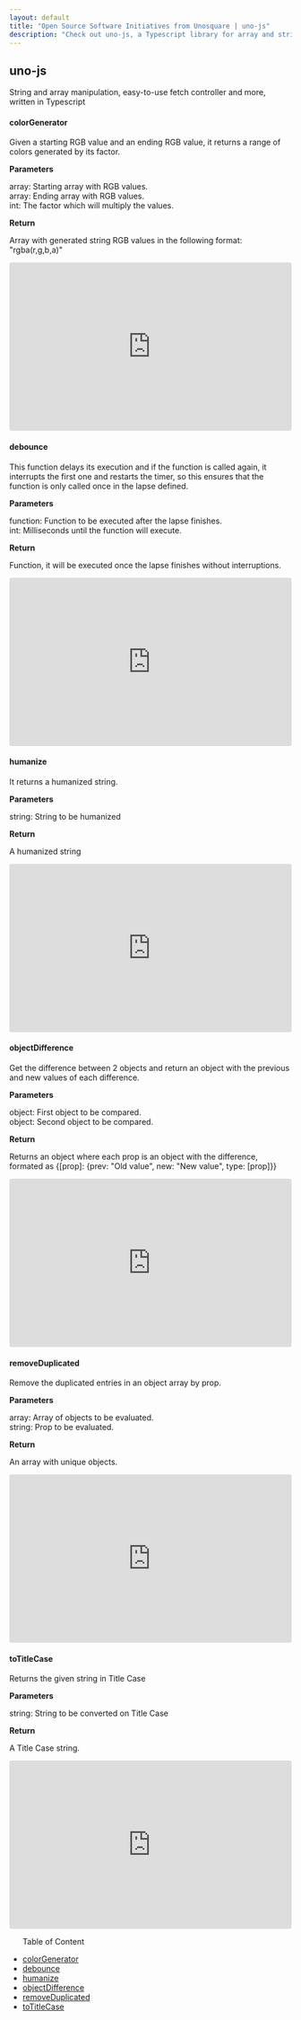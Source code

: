 ```yaml
---
layout: default
title: "Open Source Software Initiatives from Unosquare | uno-js"
description: "Check out uno-js, a Typescript library for array and string manipulation."
---
```


<div class="container content-home">
    <h2>uno-js</h2>
    <p>String and array manipulation, easy-to-use fetch controller and more, written in Typescript</p>
</div>
<div class="container content-home d-flex flex-row">
    <div class="col-10 p-0">
        <div class="mb-4">
            <div id="colorGenerator">
                <h4 class="blue-title">colorGenerator</h4>
                <p>
                    Given a starting RGB value and an ending RGB value, it returns a range of colors generated by its factor.
                </p>
                <strong>Parameters</strong>
                <p>
                    array: Starting array with RGB values.
                    <br/> array: Ending array with RGB values.
                    <br/> int: The factor which will multiply the values.
                </p>
                <strong>Return</strong>
                <p>
                    Array with generated string RGB values in the following format: "rgba(r,g,b,a)"
                </p>
            </div>
            <div>
                <iframe src="https://codesandbox.io/embed/uno-jscolorgenerator-ke1rl?fontsize=14&hidenavigation=1&theme=dark&previewwindow=console&view=split" style="width:100%; height:300px; border:0; border-radius: 4px; overflow:hidden;" title="uno-js/colorGenerator"
                sandbox="allow-scripts allow-same-origin"></iframe>
            </div>
        </div>
        <div class="mb-4">
            <div id="debounce">
                <h4 class="blue-title">debounce</h4>
                <p>
                    This function delays its execution and if the function is called again, it interrupts the first one and restarts the timer, so this ensures that the function is only called once in the lapse defined.
                </p>
                <strong>Parameters</strong>
                <p>
                    function: Function to be executed after the lapse finishes.
                    <br/> int: Milliseconds until the function will execute.
                </p>
                <strong>Return</strong>
                <p>
                    Function, it will be executed once the lapse finishes without interruptions.
                </p>
            </div>
            <div>
                <iframe src="https://codesandbox.io/embed/uno-jsdebounce-wqh11?fontsize=14&hidenavigation=1&theme=dark&previewwindow=console&view=split" style="width:100%; height:300px; border:0; border-radius: 4px; overflow:hidden;" title="uno-js/debounce"
                sandbox="allow-scripts allow-same-origin"></iframe>
            </div>
        </div>
        <div class="mb-4">
            <div id="humanize">
                <h4 class="blue-title">humanize</h4>
                <p>
                    It returns a humanized string.
                </p>
                <strong>Parameters</strong>
                <p>
                    string: String to be humanized
                </p>
                <strong>Return</strong>
                <p>
                    A humanized string
                </p>
            </div>
            <div>
                <iframe src="https://codesandbox.io/embed/uno-jshumanize-dp40n?fontsize=14&hidenavigation=1&theme=dark&previewwindow=console&view=split" style="width:100%; height:300px; border:0; border-radius: 4px; overflow:hidden;" title="uno-js/humanize" sandbox="allow-scripts allow-same-origin"></iframe>
            </div>
        </div>
        <div class="mb-4">
            <div id="objectDifference">
                <h4 class="blue-title">objectDifference</h4>
                <p>
                    Get the difference between 2 objects and return an object with the previous and new values of each difference.
                </p>
                <strong>Parameters</strong>
                <p>
                    object: First object to be compared.
                    <br/> object: Second object to be compared.
                </p>
                <strong>Return</strong>
                <p>
                    Returns an object where each prop is an object with the difference, formated as {[prop]: {prev: "Old value", new: "New value", type: [prop]}}
                </p>
            </div>
            <div>
                <iframe src="https://codesandbox.io/embed/uno-jsobjectdifference-q4okk?fontsize=14&hidenavigation=1&theme=dark&previewwindow=console&view=split" style="width:100%; height:300px; border:0; border-radius: 4px; overflow:hidden;" title="uno-js/objectDifference"
                sandbox="allow-scripts allow-same-origin"></iframe>
            </div>
        </div>
        <div class="mb-4">
            <div id="removeDuplicated">
                <h4 class="blue-title">removeDuplicated</h4>
                <p>
                    Remove the duplicated entries in an object array by prop.
                </p>
                <strong>Parameters</strong>
                <p>
                    array: Array of objects to be evaluated.
                    <br/> string: Prop to be evaluated.
                </p>
                <strong>Return</strong>
                <p>
                    An array with unique objects.
                </p>
            </div>
            <div>
                <iframe src="https://codesandbox.io/embed/uno-jsremoveduplicated-6pmtz?fontsize=14&hidenavigation=1&theme=dark&previewwindow=console&view=split" style="width:100%; height:300px; border:0; border-radius: 4px; overflow:hidden;" title="uno-js/removeDuplicated"
                sandbox="allow-scripts allow-same-origin"></iframe>
            </div>
        </div>
        <div class="mb-4">
            <div id="toTitleCase">
                <h4 class="blue-title">toTitleCase</h4>
                <p>
                    Returns the given string in Title Case
                </p>
                <strong>Parameters</strong>
                <p>
                    string: String to be converted on Title Case
                </p>
                <strong>Return</strong>
                <p>
                    A Title Case string.
                </p>
            </div>
            <div>
                <iframe src="https://codesandbox.io/embed/uno-jstotitlecase-208pm?fontsize=14&hidenavigation=1&theme=dark&previewwindow=console&view=split" style="width:100%; height:300px; border:0; border-radius: 4px; overflow:hidden;" title="uno-js/toTitleCase" sandbox="allow-scripts allow-same-origin"></iframe>
            </div>
        </div>
    </div>
    <div class="col-2 toc">
        <ul>
            <p class="navbar-brand" href="#">Table of Content</p>
            <li>
                <a class="nav-link" href="#colorGenerator">colorGenerator</a>
            </li>
            <li>
                <a class="nav-link" href="#debounce">debounce</a>
            </li>
            <li>
                <a class="nav-link" href="#humanize">humanize</a>
            </li>
            <li>
                <a class="nav-link" href="#objectDifference">objectDifference</a>
            </li>
            <li>
                <a class="nav-link" href="#removeDuplicated">removeDuplicated</a>
            </li>
            <li>
                <a class="nav-link" href="#toTitleCase">toTitleCase</a>
            </li>
        </ul>
    </div>
</div>